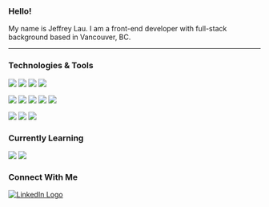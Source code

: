 ### Hello!

My name is Jeffrey Lau. I am a front-end developer with full-stack background based in Vancouver, BC.

---

### Technologies & Tools

![](https://img.shields.io/badge/React-343743?style=flat&logoWidth=15&logo=react&logoColor=61DAFB&")
![](https://img.shields.io/badge/Vue.js-343743?style=flat&logoWidth=15&logo=vue.js&logoColor=4FC08D&")
![](https://img.shields.io/badge/Angular-343743?style=flat&logoWidth=15&logo=angular&logoColor=DD0031&")
![](https://img.shields.io/badge/GraphQL-343743?style=flat&logoWidth=15&logo=graphql&logoColor=E10098&")

![](https://img.shields.io/badge/JavaScript-343743?style=flat&logoWidth=15&logo=javascript&logoColor=F7DF1E&")
![](https://img.shields.io/badge/TypeScript-343743?style=flat&logoWidth=15&logo=typescript&logoColor=3178C6&")
![](https://img.shields.io/badge/Python-343743?style=flat&logoWidth=15&logo=python&logoColor=3776AB&")
![](https://img.shields.io/badge/HTML5-343743?style=flat&logoWidth=15&logo=html5&logoColor=E34F26&")
![](https://img.shields.io/badge/CSS3-343743?style=flat&logoWidth=15&logo=css3&logoColor=1572B6&")

![](https://img.shields.io/badge/Firebase-343743?style=flat&logoWidth=15&logo=firebase&logoColor=FFCA28&")
![](https://img.shields.io/badge/Mongo_DB-343743?style=flat&logoWidth=15&logo=mongodb&logoColor=47A248&")
![](https://img.shields.io/badge/PostgreSQL-343743?style=flat&logoWidth=15&logo=postgresql&logoColor=336791&")

### Currently Learning

![](https://img.shields.io/badge/Flutter-343743?style=flat&logoWidth=15&logo=flutter&logoColor=02569B&")
![](https://img.shields.io/badge/Dart-343743?style=flat&logoWidth=15&logo=dart&logoColor=0175C2&")

### Connect With Me

[![LinkedIn Logo](https://img.shields.io/badge/LinkedIn-343743?style=social&logo=linkedin&logoColor=61DAFB "LinkedIn Logo")](https://www.linkedin.com/in/jayell-dev/)
